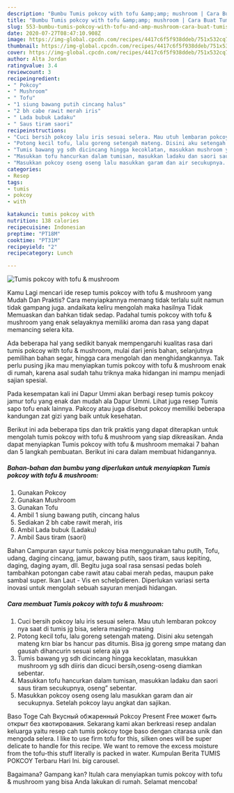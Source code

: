 ```yaml
---
description: "Bumbu Tumis pokcoy with tofu &amp;amp; mushroom | Cara Buat Tumis pokcoy with tofu &amp;amp; mushroom Yang Bikin Ngiler"
title: "Bumbu Tumis pokcoy with tofu &amp;amp; mushroom | Cara Buat Tumis pokcoy with tofu &amp;amp; mushroom Yang Bikin Ngiler"
slug: 553-bumbu-tumis-pokcoy-with-tofu-and-amp-mushroom-cara-buat-tumis-pokcoy-with-tofu-and-amp-mushroom-yang-bikin-ngiler
date: 2020-07-27T08:47:10.908Z
image: https://img-global.cpcdn.com/recipes/4417c6f5f938ddeb/751x532cq70/tumis-pokcoy-with-tofu-mushroom-foto-resep-utama.jpg
thumbnail: https://img-global.cpcdn.com/recipes/4417c6f5f938ddeb/751x532cq70/tumis-pokcoy-with-tofu-mushroom-foto-resep-utama.jpg
cover: https://img-global.cpcdn.com/recipes/4417c6f5f938ddeb/751x532cq70/tumis-pokcoy-with-tofu-mushroom-foto-resep-utama.jpg
author: Alta Jordan
ratingvalue: 3.4
reviewcount: 3
recipeingredient:
- " Pokcoy"
- " Mushroom"
- " Tofu"
- "1 siung bawang putih cincang halus"
- "2 bh cabe rawit merah iris"
- " Lada bubuk Ladaku"
- " Saus tiram saori"
recipeinstructions:
- "Cuci bersih pokcoy lalu iris sesuai selera. Mau utuh lembaran pokcoy nya saat di tumis jg bisa, selera masing-masing"
- "Potong kecil tofu, lalu goreng setengah mateng. Disini aku setengah mateng krn biar bs hancur pas ditumis. Bisa jg goreng smpe matang dan gausah dihancurin sesuai selera aja ya"
- "Tumis bawang yg sdh dicincang hingga kecoklatan, masukkan mushroom yg sdh diiris dan dicuci bersih,oseng-oseng diamkan sebentar."
- "Masukkan tofu hancurkan dalam tumisan, masukkan ladaku dan saori saus tiram secukupnya, oseng” sebentar."
- "Masukkan pokcoy oseng oseng lalu masukkan garam dan air secukupnya. Setelah pokcoy layu angkat dan sajikan."
categories:
- Resep
tags:
- tumis
- pokcoy
- with

katakunci: tumis pokcoy with 
nutrition: 138 calories
recipecuisine: Indonesian
preptime: "PT18M"
cooktime: "PT31M"
recipeyield: "2"
recipecategory: Lunch

---
```



![Tumis pokcoy with tofu &amp; mushroom](https://img-global.cpcdn.com/recipes/4417c6f5f938ddeb/751x532cq70/tumis-pokcoy-with-tofu-mushroom-foto-resep-utama.jpg)

Kamu Lagi mencari ide resep tumis pokcoy with tofu &amp; mushroom yang Mudah Dan Praktis? Cara menyiapkannya memang tidak terlalu sulit namun tidak gampang juga. andaikata keliru mengolah maka hasilnya Tidak Memuaskan dan bahkan tidak sedap. Padahal tumis pokcoy with tofu &amp; mushroom yang enak selayaknya memiliki aroma dan rasa yang dapat memancing selera kita.

Ada beberapa hal yang sedikit banyak mempengaruhi kualitas rasa dari tumis pokcoy with tofu &amp; mushroom, mulai dari jenis bahan, selanjutnya pemilihan bahan segar, hingga cara mengolah dan menghidangkannya. Tak perlu pusing jika mau menyiapkan tumis pokcoy with tofu &amp; mushroom enak di rumah, karena asal sudah tahu triknya maka hidangan ini mampu menjadi sajian spesial.

Pada kesempatan kali ini Dapur Ummi akan berbagi resep tumis pokcoy jamur tofu yang enak dan mudah ala Dapur Ummi. Lihat juga resep Tumis sapo tofu enak lainnya. Pakcoy atau juga disebut pokcoy memiliki beberapa kandungan zat gizi yang baik untuk kesehatan.


Berikut ini ada beberapa tips dan trik praktis yang dapat diterapkan untuk mengolah tumis pokcoy with tofu &amp; mushroom yang siap dikreasikan. Anda dapat menyiapkan Tumis pokcoy with tofu &amp; mushroom memakai 7 bahan dan 5 langkah pembuatan. Berikut ini cara dalam membuat hidangannya.

<!--inarticleads1-->

##### Bahan-bahan dan bumbu yang diperlukan untuk menyiapkan Tumis pokcoy with tofu &amp; mushroom:

1. Gunakan  Pokcoy
1. Gunakan  Mushroom
1. Gunakan  Tofu
1. Ambil 1 siung bawang putih, cincang halus
1. Sediakan 2 bh cabe rawit merah, iris
1. Ambil  Lada bubuk (Ladaku)
1. Ambil  Saus tiram (saori)


Bahan Campuran sayur tumis pokcoy bisa menggunakan tahu putih, Tofu, udang, daging cincang, jamur, bawang putih, saos tiram, saus kepiting, daging, daging ayam, dll. Begitu juga soal rasa sensasi pedas boleh tambahkan potongan cabe rawit atau cabai merah pedas, maupun pake sambal super. Ikan Laut - Vis en schelpdieren. Diperlukan variasi serta inovasi untuk mengolah sebuah sayuran menjadi hidangan. 

<!--inarticleads2-->

##### Cara membuat Tumis pokcoy with tofu &amp; mushroom:

1. Cuci bersih pokcoy lalu iris sesuai selera. Mau utuh lembaran pokcoy nya saat di tumis jg bisa, selera masing-masing
1. Potong kecil tofu, lalu goreng setengah mateng. Disini aku setengah mateng krn biar bs hancur pas ditumis. Bisa jg goreng smpe matang dan gausah dihancurin sesuai selera aja ya
1. Tumis bawang yg sdh dicincang hingga kecoklatan, masukkan mushroom yg sdh diiris dan dicuci bersih,oseng-oseng diamkan sebentar.
1. Masukkan tofu hancurkan dalam tumisan, masukkan ladaku dan saori saus tiram secukupnya, oseng” sebentar.
1. Masukkan pokcoy oseng oseng lalu masukkan garam dan air secukupnya. Setelah pokcoy layu angkat dan sajikan.


Baso Toge Cah Вкусный обжаренный Pokcoy Present Free может быть открыт без квотирования. Sekarang kami akan berkreasi resep andalan keluarga yaitu resep cah tumis pokcoy toge baso dengan citarasa unik dan mengoda selera. I like to use firm tofu for this, silken ones will be super delicate to handle for this recipe. We want to remove the excess moisture from the tofu-this stuff literally is packed in water. Kumpulan Berita TUMIS POKCOY Terbaru Hari Ini. big carousel. 

Bagaimana? Gampang kan? Itulah cara menyiapkan tumis pokcoy with tofu &amp; mushroom yang bisa Anda lakukan di rumah. Selamat mencoba!
